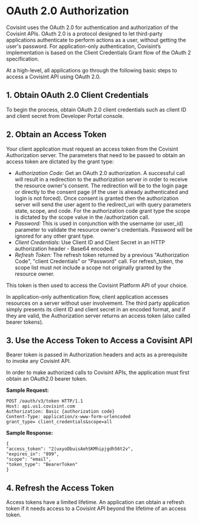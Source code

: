 # OAuth 2.0 Authorization
Covisint uses the OAuth 2.0 for authentication and authorization of the Covisint APIs. OAuth 2.0 is a protocol designed to let third-party applications authenticate to perform actions as a user, without getting the user's password. For application-only authentication, Covisint’s implementation is based on the Client Credentials Grant flow of the OAuth 2 specification.

At a high-level, all applications go through the following basic steps to access a Covisint API using OAuth 2.0.

## 1. Obtain OAuth 2.0 Client Credentials
To begin the process, obtain OAuth 2.0 client credentials such as client ID and client secret from Developer Portal console.

## 2. Obtain an Access Token
Your client application must request an access token from the Covisint Authorization server. The parameters that need to be passed to obtain an access token are dictated by the grant type:
* *Authorization Code:* Get an OAuth 2.0 authorization. A successful call will result in a redirection to the authorization server in order to receive the resource owner's consent. The redirection will be to the login page or directly to the consent page (if the user is already authenticated and login is not forced). Once consent is granted then the authorization server will send the user agent to the redirect_uri with query parameters state, scope, and code. For the authorization code grant type the scope is dictated by the scope value in the /authorization call.
* *Password:* This is used in conjunction with the username (or user_id) parameter to validate the resource owner's credentials. Password will be ignored for any other grant type.
* *Client Credentials:* Use Client ID and Client Secret in an HTTP authorization header - Base64 encoded.
* *Refresh Token:* The refresh token returned by a previous "Authorization Code", "client Credentials" or "Password" call. For refresh_token, the scope list must not include a scope not originally granted by the resource owner.

This token is then used to access the Covisint Platform API of your choice.

In application-only authentication flow, client application accesses resources on a server without user involvement. The third party application simply presents its client ID and client secret in an encoded format, and if they are valid, the Authorization server returns an access token (also called bearer tokens).

## 3. Use the Access Token to Access a Covisint API
Bearer token is passed in Authorization headers and acts as a prerequisite to invoke any Covisint API.

In order to make authorized calls to Covisint APIs, the application must first obtain an OAuth2.0 bearer token.

**Sample Request:**
```
POST /oauth/v3/token HTTP/1.1
Host: api.us1.covisint.com
Authorization: Basic {authorization code}
Content-Type: application/x-www-form-urlencoded
grant_type= client_credentials&scope=all
```

**Sample Response:**
```
{
"access_token": "2|uxyoDbuisAehSKMhipjgdh56t2v",
"expires_in": "899",
"scope": "email",
"token_type": "BearerToken"
}
```

## 4. Refresh the Access Token
Access tokens have a limited lifetime. An application can obtain a refresh token if it needs access to a Covisint API beyond the lifetime of an access token.